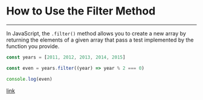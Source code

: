 # How to Use the Filter Method

---

In JavaScript, the `.filter()` method allows you to create a new array by returning the elements of a given array that pass a test implemented by the function you provide.

```js
const years = [2011, 2012, 2013, 2014, 2015]

const even = years.filter((year) => year % 2 === 0)

console.log(even)

```

[link](https://developer.mozilla.org/en-US/docs/Web/JavaScript/Reference/Global_Objects/Array/filter)
